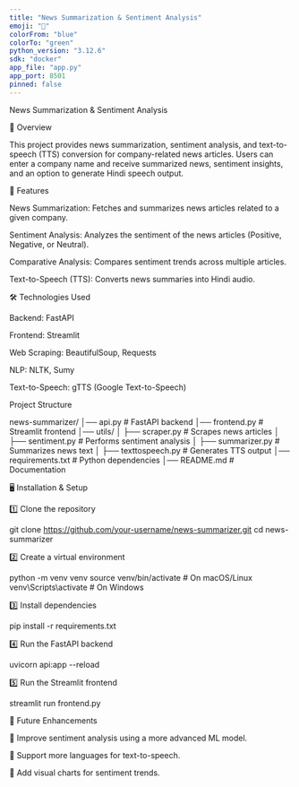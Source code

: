 ```yaml
---
title: "News Summarization & Sentiment Analysis"
emoji: "📰"
colorFrom: "blue"
colorTo: "green"
python_version: "3.12.6"
sdk: "docker"
app_file: "app.py"
app_port: 8501
pinned: false
---
```



News Summarization & Sentiment Analysis

📌 Overview

This project provides news summarization, sentiment analysis, and text-to-speech (TTS) conversion for company-related news articles. Users can enter a company name and receive summarized news, sentiment insights, and an option to generate Hindi speech output.

🚀 Features

News Summarization: Fetches and summarizes news articles related to a given company.

Sentiment Analysis: Analyzes the sentiment of the news articles (Positive, Negative, or Neutral).

Comparative Analysis: Compares sentiment trends across multiple articles.

Text-to-Speech (TTS): Converts news summaries into Hindi audio.

🛠️ Technologies Used

Backend: FastAPI

Frontend: Streamlit

Web Scraping: BeautifulSoup, Requests

NLP: NLTK, Sumy

Text-to-Speech: gTTS (Google Text-to-Speech)

Project Structure

news-summarizer/
│── api.py               # FastAPI backend
│── frontend.py          # Streamlit frontend
│── utils/
│   ├── scraper.py      # Scrapes news articles
│   ├── sentiment.py    # Performs sentiment analysis
│   ├── summarizer.py   # Summarizes news text
│   ├── texttospeech.py # Generates TTS output
│── requirements.txt     # Python dependencies
│── README.md            # Documentation


🖥️ Installation & Setup

1️⃣ Clone the repository

git clone https://github.com/your-username/news-summarizer.git
cd news-summarizer

2️⃣ Create a virtual environment

python -m venv venv
source venv/bin/activate  # On macOS/Linux
venv\Scripts\activate    # On Windows

3️⃣ Install dependencies

pip install -r requirements.txt

4️⃣ Run the FastAPI backend

uvicorn api:app --reload

5️⃣ Run the Streamlit frontend

streamlit run frontend.py

🎯 Future Enhancements

🔹 Improve sentiment analysis using a more advanced ML model.

🔹 Support more languages for text-to-speech.

🔹 Add visual charts for sentiment trends.

